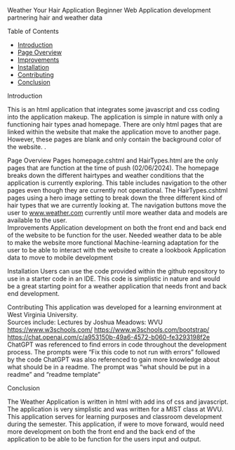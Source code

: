Weather Your Hair Application
Beginner Web Application development partnering hair and weather data 

Table of Contents
- [Introduction](#introduction)
- [Page Overview](#pageOverview)
- [Improvements](#improvements)
- [Installation](#installation)
- [Contributing](#contributing)
- [Conclusion](#conclusion)

 Introduction

This is an html application that integrates some javascript and css coding into the application makeup. The application is simple in nature with only a functioning hair types anad homepage.  There are only html pages that are linked within the website that make the application move to another page.  However, these pages are blank and only contain the background color of the website. .

Page Overview 
Pages homepage.cshtml and HairTypes.html are the only pages that are function at the time of push (02/06/2024).  The homepage breaks down the different hairtypes and weather conditions that the application is currently exploring.  This table includes navigation to the other pages even though they are currently not operational.  The HairTypes.cshtml pages using a hero image setting to break down the three different kind of hair types that we are currently looking at.  The navigation buttons move the user to www.weather.com currently until more weather data and models are available to the user.  
Improvements
Application development on both the front end and back end of the website to be function for the user. 
Needed weather data to be able to make the website more functional 
Machine-learning adaptation for the user to be able to interact with the website to create a lookbook 
Application data to move to mobile development 

Installation
Users can use the code provided within the github repository to use in a starter code in an IDE.  This code is simplistic in nature and would be a great starting point for a weather application that needs front and back end development.  

Contributing 
This application was developed for a learning environment at West Virginia University.  
Sources include:
Lectures by Joshua Meadows: WVU 
https://www.w3schools.com/
https://www.w3schools.com/bootstrap/
https://chat.openai.com/c/a953150b-49a6-4572-b060-fe3293198f2e
ChatGPT was referenced to find errors in code throughout the development process.  The prompts were “Fix this code to not run with errors” followed by the code 
ChatGPT was also referenced to gain more knowledge about what should be in a readme. The prompt was “what should be put in a readme” and “readme template” 

Conclusion 

The Weather Application is written in html with add ins of css and javascript.  The application is very simplistic and was written for a MIST class at WVU.  This application serves for learning purposes and classroom development during the semester.  This application, if were to move forward, would need more development on both the front end and the back end of the application to be able to be function for the users input and output.
